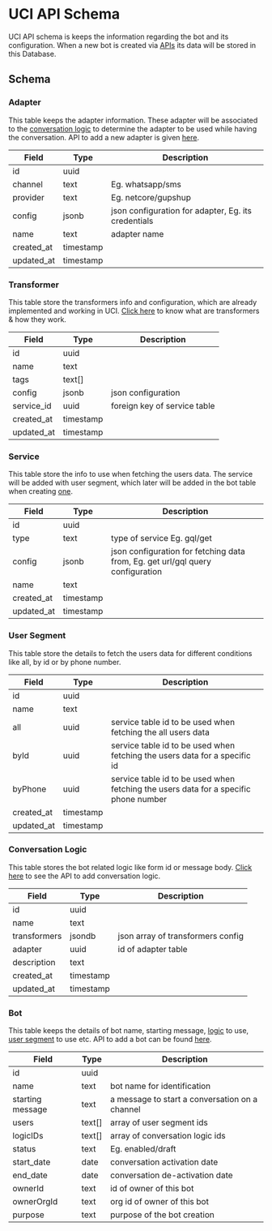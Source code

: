 # UCI API Schema

UCI API schema is keeps the information regarding the bot and its configuration. When a new bot is created via [APIs](../../api-documentation/bot-setup-apis.md) its data will be stored in this Database.&#x20;

## Schema

### Adapter

This table keeps the adapter information. These adapter will be associated to the [conversation logic](../../api-documentation/bot-setup-apis.md#2.3-add-a-conversation-logic) to determine the adapter to be used while having the conversation. API to add a new adapter is given [here](../../api-documentation/bot-setup-apis.md#2.1-add-adapter).&#x20;

| Field       | Type      | Description                                         |
| ----------- | --------- | --------------------------------------------------- |
| id          | uuid      |                                                     |
| channel     | text      | Eg. whatsapp/sms                                    |
| provider    | text      | Eg. netcore/gupshup                                 |
| config      | jsonb     | json configuration for adapter, Eg. its credentials |
| name        | text      | adapter name                                        |
| created\_at | timestamp |                                                     |
| updated\_at | timestamp |                                                     |

### Transformer

This table store the transformers info and configuration, which are already implemented and working in UCI. [Click here](../transformers/) to know what are transformers & how they work.

| Field       | Type      | Description                  |
| ----------- | --------- | ---------------------------- |
| id          | uuid      |                              |
| name        | text      |                              |
| tags        | text\[]   |                              |
| config      | jsonb     | json configuration           |
| service\_id | uuid      | foreign key of service table |
| created\_at | timestamp |                              |
| updated\_at | timestamp |                              |

### Service

This table store the info to use when fetching the users data. The service will be added with user segment, which later will be added in the bot table when creating [one](../../api-documentation/bot-setup-apis.md#2.4-add-a-bot).

| Field       | Type      | Description                                                                    |
| ----------- | --------- | ------------------------------------------------------------------------------ |
| id          | uuid      |                                                                                |
| type        | text      | type of service Eg. gql/get                                                    |
| config      | jsonb     | json configuration for fetching data from, Eg. get url/gql query configuration |
| name        | text      |                                                                                |
| created\_at | timestamp |                                                                                |
| updated\_at | timestamp |                                                                                |

### User Segment

This table store the details to fetch the users data for different conditions like all, by id or by phone number.&#x20;

| Field       | Type      | Description                                                                          |
| ----------- | --------- | ------------------------------------------------------------------------------------ |
| id          | uuid      |                                                                                      |
| name        | text      |                                                                                      |
| all         | uuid      | service table id to be used when fetching the all users data                         |
| byId        | uuid      | service table id to be used when fetching the users data for a specific id           |
| byPhone     | uuid      | service table id to be used when fetching the users data for a specific phone number |
| created\_at | timestamp |                                                                                      |
| updated\_at | timestamp |                                                                                      |

### Conversation Logic

This table stores the bot related logic like form id or message body. [Click here](../../api-documentation/bot-setup-apis.md#2.3-add-a-conversation-logic) to see the API to add conversation logic.

| Field        | Type      | Description                       |
| ------------ | --------- | --------------------------------- |
| id           | uuid      |                                   |
| name         | text      |                                   |
| transformers | jsondb    | json array of transformers config |
| adapter      | uuid      | id of adapter table               |
| description  | text      |                                   |
| created\_at  | timestamp |                                   |
| updated\_at  | timestamp |                                   |

### Bot

This table keeps the details of bot name, starting message, [logic](uci-api-schema.md#conversation-logic) to use, [user segment](uci-api-schema.md#user-segment) to use etc. API to add a bot can be found [here](../../api-documentation/bot-setup-apis.md#2.4-add-a-bot).

| Field            | Type    | Description                                    |
| ---------------- | ------- | ---------------------------------------------- |
| id               | uuid    |                                                |
| name             | text    | bot name for identification                    |
| starting message | text    | a message to start a conversation on a channel |
| users            | text\[] | array of user segment ids                      |
| logicIDs         | text\[] | array of conversation logic ids                |
| status           | text    | Eg. enabled/draft                              |
| start\_date      | date    | conversation activation date                   |
| end\_date        | date    | conversation de-activation date                |
| ownerId          | text    | id of owner of this bot                        |
| ownerOrgId       | text    | org id of owner of this bot                    |
| purpose          | text    | purpose of the bot creation                    |

### &#x20;
